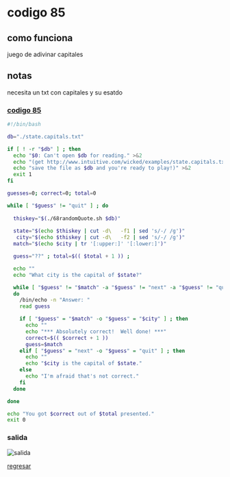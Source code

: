 # codigo 85
## como funciona
juego de adivinar capitales

## notas
necesita un txt con capitales y su esatdo

### [codigo 85](Recipes/85states.sh)

```bash
#!/bin/bash

db="./state.capitals.txt"

if [ ! -r "$db" ] ; then
  echo "$0: Can't open $db for reading." >&2
  echo "(get http://www.intuitive.com/wicked/examples/state.capitals.txt" >&2
  echo "save the file as $db and you're ready to play!)" >&2
  exit 1
fi

guesses=0; correct=0; total=0

while [ "$guess" != "quit" ] ; do
  
  thiskey="$(./68randomQuote.sh $db)"
  
  state="$(echo $thiskey | cut -d\   -f1 | sed 's/-/ /g')"
   city="$(echo $thiskey | cut -d\   -f2 | sed 's/-/ /g')"
  match="$(echo $city | tr '[:upper:]' '[:lower:]')"

  guess="??" ; total=$(( $total + 1 )) ;

  echo ""
  echo "What city is the capital of $state?"

  while [ "$guess" != "$match" -a "$guess" != "next" -a "$guess" != "quit" ]
  do
    /bin/echo -n "Answer: "
    read guess

    if [ "$guess" = "$match" -o "$guess" = "$city" ] ; then
      echo ""
      echo "*** Absolutely correct!  Well done! ***"
      correct=$(( $correct + 1 ))
      guess=$match
    elif [ "$guess" = "next" -o "$guess" = "quit" ] ; then
      echo ""
      echo "$city is the capital of $state." 
    else
      echo "I'm afraid that's not correct."
    fi 
  done

done

echo "You got $correct out of $total presented."
exit 0
```
### salida
![salida](Salidas/85.png)

[regresar](README.md)